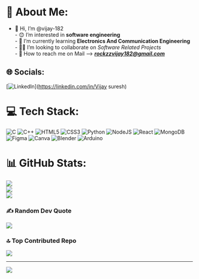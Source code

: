 # 💫 About Me:
- 👋 Hi, I’m @vijay-182<br>- 😊 I’m interested in **software engineering**<br>- 🌱 I’m currently learning **Electronics And Communication Engineering**<br>- 👨‍💻 I’m looking to collaborate on _Software Related Projects_ <br>- 📨 How to reach me on Mail --> ***rockzzvijay182@gmail.com***


## 🌐 Socials:
[![LinkedIn](https://img.shields.io/badge/LinkedIn-%230077B5.svg?logo=linkedin&logoColor=white)](https://linkedin.com/in/Vijay suresh) 

# 💻 Tech Stack:
![C](https://img.shields.io/badge/c-%2300599C.svg?style=plastic&logo=c&logoColor=white) ![C++](https://img.shields.io/badge/c++-%2300599C.svg?style=plastic&logo=c%2B%2B&logoColor=white) ![HTML5](https://img.shields.io/badge/html5-%23E34F26.svg?style=plastic&logo=html5&logoColor=white) ![CSS3](https://img.shields.io/badge/css3-%231572B6.svg?style=plastic&logo=css3&logoColor=white) ![Python](https://img.shields.io/badge/python-3670A0?style=plastic&logo=python&logoColor=ffdd54) ![NodeJS](https://img.shields.io/badge/node.js-6DA55F?style=plastic&logo=node.js&logoColor=white) ![React](https://img.shields.io/badge/react-%2320232a.svg?style=plastic&logo=react&logoColor=%2361DAFB) ![MongoDB](https://img.shields.io/badge/MongoDB-%234ea94b.svg?style=plastic&logo=mongodb&logoColor=white) ![Figma](https://img.shields.io/badge/figma-%23F24E1E.svg?style=plastic&logo=figma&logoColor=white) ![Canva](https://img.shields.io/badge/Canva-%2300C4CC.svg?style=plastic&logo=Canva&logoColor=white) ![Blender](https://img.shields.io/badge/blender-%23F5792A.svg?style=plastic&logo=blender&logoColor=white) ![Arduino](https://img.shields.io/badge/-Arduino-00979D?style=plastic&logo=Arduino&logoColor=white)
# 📊 GitHub Stats:
![](https://github-readme-stats.vercel.app/api?username=vijay-182&theme=radical&hide_border=false&include_all_commits=false&count_private=false)<br/>
![](https://github-readme-streak-stats.herokuapp.com/?user=vijay-182&theme=radical&hide_border=false)<br/>
![](https://github-readme-stats.vercel.app/api/top-langs/?username=vijay-182&theme=radical&hide_border=false&include_all_commits=false&count_private=false&layout=compact)

### ✍️ Random Dev Quote
![](https://quotes-github-readme.vercel.app/api?type=horizontal&theme=radical)

### 🔝 Top Contributed Repo
![](https://github-contributor-stats.vercel.app/api?username=vijay-182&limit=5&theme=monokai&combine_all_yearly_contributions=true)

---
[![](https://visitcount.itsvg.in/api?id=vijay-182&icon=8&color=5)](https://visitcount.itsvg.in)

<!-- Proudly created with GPRM ( https://gprm.itsvg.in ) -->
<!---
vijay-182/vijay-182 is a ✨ special ✨ repository because its `README.md` (this file) appears on your GitHub profile.
You can click the Preview link to take a look at your changes.
--->
